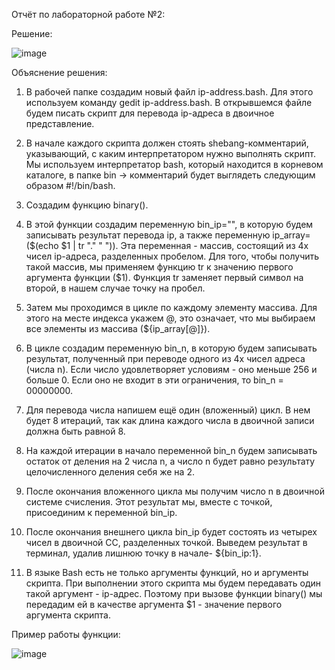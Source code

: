Отчёт по лабораторной работе №2:

Решение:

![image](https://github.com/user-attachments/assets/58566547-9f99-41be-905a-bc5c2cfa3f4c)


Объяснение решения:

1. В рабочей папке создадим новый файл ip-address.bash. Для этого используем команду gedit ip-address.bash. В открывшемся файле будем писать скрипт для перевода ip-адреса в двоичное представление.

2. В начале каждого скрипта должен стоять shebang-комментарий, указывающий, с каким интерпретатором нужно выполнять скрипт. Мы используем интерпретатор bash, который находится в корневом каталоге, в папке bin -> комментарий будет выглядеть следующим образом #!/bin/bash.

3. Создадим функцию binary().

4. В этой функции создадим переменную  bin_ip="", в которую будем записывать результат перевода ip, а также переменную ip_array=($(echo $1 | tr "." " ")). Эта переменная - массив, состоящий из 4х чисел ip-адреса, разделенных пробелом. Для того, чтобы получить такой массив, мы применяем функцию tr к значению первого аргумента функции ($1). Функция tr заменяет первый символ на второй, в нашем случае точку на пробел.

5. Затем мы проходимся в цикле по каждому элементу массива. Для этого на месте индекса укажем @, это означает, что мы выбираем все элементы из массива (${ip_array[@]}).

6. В цикле создадим переменную bin_n, в которую будем записывать результат, полученный при переводе одного из 4х чисел адреса (числа n). Если число удовлетворяет условиям - оно меньше 256 и больше 0. Если оно не входит в эти ограничения, то bin_n = 00000000.

7. Для перевода числа напишем ещё один (вложенный) цикл. В нем будет 8 итераций, так как длина каждого числа в двоичной записи должна быть равной 8.

8. На каждой итерации в начало переменной bin_n будем записывать остаток от деления на 2 числа n, а число n будет равно результату целочисленного деления себя же на 2.

9. После окончания вложенного цикла мы получим число n в двоичной системе счисления. Этот результат мы, вместе с точкой, присоединим к переменной bin_ip.

10. После окончания внешнего цикла bin_ip будет состоять из четырех чисел в двоичной СС, разделенных точкой. Выведем результат в терминал, удалив лишнюю точку в начале- ${bin_ip:1}.

11. В языке Bash есть не только аргументы функций, но и аргументы скрипта. При выполнении этого скрипта мы будем передавать один такой аргумент - ip-адрес. Поэтому при вызове функции binary() мы передадим ей в качестве аргумента $1 - значение первого аргумента скрипта.


Пример работы функции:

![image](https://github.com/user-attachments/assets/6f7861fe-5634-4bba-ba1f-82709aa5300a)
